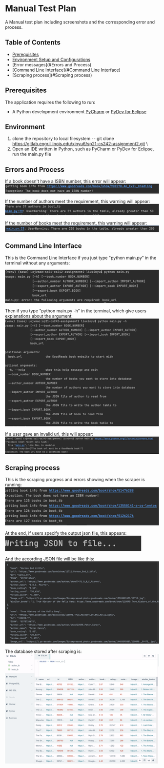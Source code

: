 Manual Test Plan
==========

A Manual test plan including screenshots and the corresponding error and process.

Table of Contents
-----------------

  * [Prerequisites](#Prerequisites)
  * [Environment Setup and Configurations](#Environment)
  * [Error messages](#Errors and Process)
  * [Command Line Interface](#Command Line Interface)
  * [Scraping process](#Scraping process)


Prerequisites
------------

The application requires the following to run:
  * A Python development environment [PyCharm] or [PyDev for Eclipse]



Environment
------------

1. clone the repository to local filesystem -- git clone https://gitlab.engr.illinois.edu/xinyu6/sp21-cs242-assignment2.git \
2. Open an IDE written in Python, such as PyCharm or PyDev for Eclipse, run the main.py file



Errors and Process
------------

If a book doesn't have a ISBN number, this error will appear: \
![title](MTP/isbn.png)

If the number of authors meet the requirement, this warning will appear:\
![title](MTP/author_number.png)

If the number of books meet the requirement, this warning will appear:\
![title](MTP/book_number_warning.png)



Command Line Interface
-------
This is the Command Line Interface if you just type "python main.py" in the terminal without any arguments:

![title](MTP/CLI.png)

Then if you type "python main.py -h" in the terminal, which give users explanations about the argument:
![title](MTP/CLI_help.png)

If a user gave an invalid url, this will appear:
![title](MTP/invalid_url.png)


Scraping process
-------

This is the scraping progress and errors showing when the scraper is running:
![title](MTP/process.png)

At the end, if users specify the output json file, this appears:
![title](MTP/jsonwriting.png)

And the according JSON file will be like this:
![title](MTP/json_out.png)

The database stored after scraping is:
![title](MTP/db.png)


[PyCharm]: https://www.jetbrains.com/pycharm/
[PyDev for Eclipse]: https://www.pydev.org/